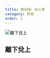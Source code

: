 ```yaml
---
title: 第49卦 泽火革
category: 周易
order: 2
---
```


![離下兌上](https://upload.wikimedia.org/wikipedia/commons/6/68/Yijing-49.png)

## 離下兌上
